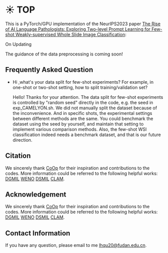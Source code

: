 # :sunny: TOP
This is a PyTorch/GPU implementation of the NeurIPS2023 paper [The Rise of AI Language Pathologists: Exploring Two-level Prompt Learning for Few-shot Weakly-supervised Whole Slide Image Classification](https://arxiv.org/abs/2305.17891):

On Updating

The guidance of the data preprocessing is coming soon!

## Frequently Asked Question
* Hi ,what's your data split for few-shot experiments? For example, in one-shot or two-shot setting, how to split training/validation set?

  Hello! Thanks for your attention. The data split for few-shot experiments is controlled by "random seed" directly in the code, e.g. the seed in exp_CAMELYON.sh. We did not manually split the dataset because of the inconvenience. And in specific shots, the experimental settings between different methods are the same. You could benchmark the dataset using the seed by yourself, and maintain that setting to implement various comparison methods. Also, the few-shot WSI classification indeed needs a benchmark dataset, and that is our future direction.

## Citation
We sincerely thank [CoOp](https://github.com/KaiyangZhou/CoOp) for their inspiration and contributions to the codes.
More information could be referred to the following helpful works:
[DGMIL](https://github.com/miccaiif/DGMIL)
[WENO](https://github.com/miccaiif/WENO)
[DSMIL](https://github.com/binli123/dsmil-wsi)
[CLAM](https://github.com/mahmoodlab/CLAM).

## Acknowledgement
We sincerely thank [CoOp](https://github.com/KaiyangZhou/CoOp) for their inspiration and contributions to the codes.
More information could be referred to the following helpful works:
[DGMIL](https://github.com/miccaiif/DGMIL)
[WENO](https://github.com/miccaiif/WENO)
[DSMIL](https://github.com/binli123/dsmil-wsi)
[CLAM](https://github.com/mahmoodlab/CLAM).

## Contact Information
If you have any question, please email to me [lhqu20@fudan.edu.cn](lhqu20@fudan.edu.cn).
